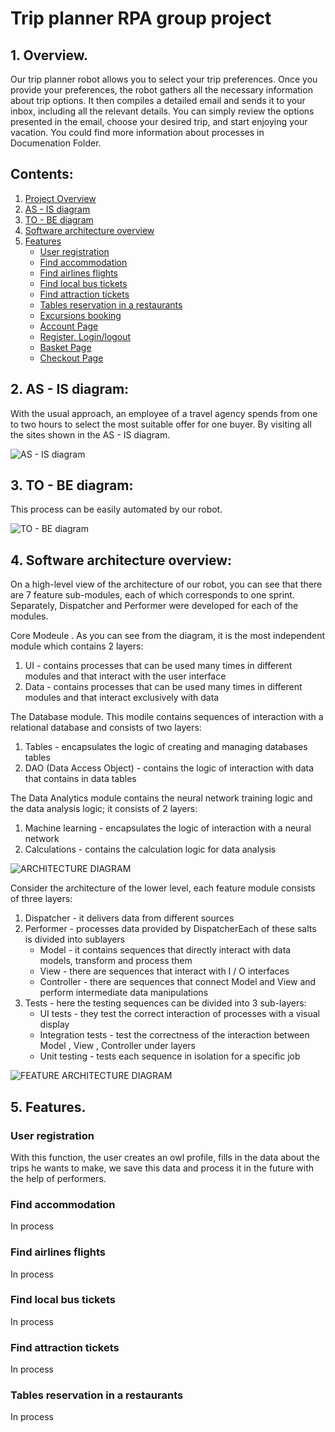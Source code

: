 # **Trip planner RPA group project**

## **1. Overview.**

Our trip planner robot allows you to select your trip preferences. Once you provide your preferences, the robot gathers all the necessary information about trip options. It then compiles a detailed email and sends it to your inbox, including all the relevant details. You can simply review the options presented in the email, choose your desired trip, and start enjoying your vacation. You could find more information about processes in Documenation Folder.

## **Contents:**

1. [Project Overview](#1-overview)
2. [AS - IS diagram](#2-as-is-diagram)
3. [TO - BE diagram](#3-to-be-diagram)
4. [Software architecture overview](#4-software-architecture-overview)
5. [Features](#5-features)
   - [User registration](#user-registration)
   - [Find accommodation](#find-accommodation)
   - [Find airlines flights](#find-airlines-flights)
   - [Find local bus tickets](#find-local-bus-tickets)
   - [Find attraction tickets](#find-attraction-bus-tickets)
   - [Tables reservation in a restaurants](#tables-reservation)
   - [Excursions booking ](#excursions-booking)
   - [Account Page](#account-page)
   - [Register, Login/logout](#register-loginlogout-pages)
   - [Basket Page](#shopping-basket)
   - [Checkout Page](#checkout-page)

## **2. AS - IS diagram:**

With the usual approach, an employee of a travel agency spends from one to two hours to select the most suitable offer for one buyer. By visiting all the sites shown in the AS - IS diagram.

![AS - IS diagram](Documentation/images/as-is-diagram.png)

## **3. TO - BE diagram:**

This process can be easily automated by our robot.

![TO - BE diagram](Documentation/images/to-be-diagram.png)

## **4. Software architecture overview:**

On a high-level view of the architecture of our robot, you can see that there are 7 feature sub-modules, each of which corresponds to one sprint. Separately, Dispatcher and Performer were developed for each of the modules.

Core Modeule . As you can see from the diagram, it is the most independent module which contains 2 layers:

1.  UI - contains processes that can be used many times in different modules and that interact with the user interface
2.  Data - contains processes that can be used many times in different modules and that interact exclusively with data

The Database module. This modile contains sequences of interaction with a relational database and consists of two layers:

1.  Tables - encapsulates the logic of creating and managing databases tables
2.  DAO (Data Access Object) - contains the logic of interaction with data that contains in data tables

The Data Analytics module contains the neural network training logic and the data analysis logic; it consists of 2 layers:

1.  Machine learning - encapsulates the logic of interaction with a neural network
2.  Calculations - contains the calculation logic for data analysis

![ARCHITECTURE DIAGRAM](Documentation/images/architecture_diagram.png)

Consider the architecture of the lower level, each feature module consists of three layers:

1.  Dispatcher - it delivers data from different sources
2.  Performer - processes data provided by DispatcherEach of these salts is divided into sublayers
    - Model - it contains sequences that directly interact with data models, transform and process them
    - View - there are sequences that interact with I / O interfaces
    - Controller - there are sequences that connect Model and View and perform intermediate data manipulations
3.  Tests - here the testing sequences can be divided into 3 sub-layers:
    - UI tests - they test the correct interaction of processes with a visual display
    - Integration tests - test the correctness of the interaction between Model , View , Controller under layers
    - Unit testing - tests each sequence in isolation for a specific job

![FEATURE ARCHITECTURE DIAGRAM](Documentation/images/feature_architecture_diagram.png)

## **5. Features.**

### User registration

With this function, the user creates an owl profile, fills in the data about the trips he wants to make, we save this data and process it in the future with the help of performers.

### Find accommodation

In process

### Find airlines flights

In process

### Find local bus tickets

In process

### Find attraction tickets

In process

### Tables reservation in a restaurants

In process
